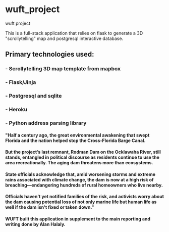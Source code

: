# wuft_project
wuft project

This is a full-stack application that relies on flask to generate a 3D "scrollytelling" map and postgresql interactive database. 

## Primary technologies used:
### - Scrollytelling 3D map template from mapbox
### - Flask/Jinja
### - Postgresql and sqlite
### - Heroku
### - Python address parsing library


#### "Half a century ago, the great environmental awakening that swept Florida and the nation helped stop the Cross-Florida Barge Canal.

#### But the project’s last remnant, Rodman Dam on the Ocklawaha River, still stands, entangled in political discourse as residents continue to use the area recreationally. The aging dam threatens more than ecosystems.

#### State officials acknowledge that, amid worsening storms and extreme rains associated with climate change, the dam is now at a high risk of breaching—endangering hundreds of rural homeowners who live nearby.

#### Officials haven't yet notified families of the risk, and activists worry about the dam causing potential loss of not only marine life but human life as well if the dam isn't fixed or taken down."

#### WUFT built this application in supplement to the main reporting and writing done by Alan Halaly.
